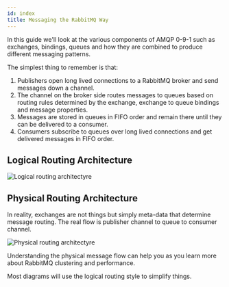 ```yaml
---
id: index
title: Messaging the RabbitMQ Way
---
```


In this guide we'll look at the various components of AMQP 0-9-1 such as exchanges, bindings, queues and how they are combined to produce different messaging patterns.

The simplest thing to remember is that:

1. Publishers open long lived connections to a RabbitMQ broker and send messages down a channel.
2. The channel on the broker side routes messages to queues based on routing rules determined by the exchange, exchange to queue bindings and message properties.
3. Messages are stored in queues in FIFO order and remain there until they can be delivered to a consumer.
4. Consumers subscribe to queues over long lived connections and get delivered messages in FIFO order.

## Logical Routing Architecture

![Logical routing architectyre](/img/docs/concepts/logical-routing.png)

## Physical Routing Architecture

In reality, exchanges are not things but simply meta-data that determine message routing. The real flow is publisher channel to queue to consumer channel.

![Physical routing architectyre](/img/docs/concepts/physical-routing.png)

Understanding the physical message flow can help you as you learn more about RabbitMQ clustering and performance.

Most diagrams will use the logical routing style to simplify things.